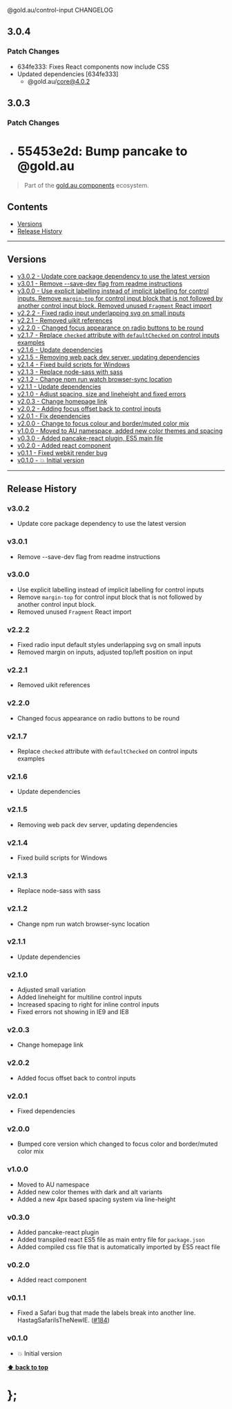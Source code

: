 @gold.au/control-input CHANGELOG

## 3.0.4

### Patch Changes

- 634fe333: Fixes React components now include CSS
- Updated dependencies [634fe333]
  - @gold.au/core@4.0.2

## 3.0.3

### Patch Changes

- # 55453e2d: Bump pancake to @gold.au

> Part of the [gold.au components](https://github.com/designsystemau/gold-design-system/) ecosystem.

## Contents

- [Versions](#install)
- [Release History](#release-history)

---

## Versions

- [v3.0.2 - Update core package dependency to use the latest version](#v302)
- [v3.0.1 - Remove --save-dev flag from readme instructions](#v301)
- [v3.0.0 - Use explicit labelling instead of implicit labelling for control inputs. Remove `margin-top` for control input block that is not followed by another control input block. Removed unused `Fragment` React import](#v300)
- [v2.2.2 - Fixed radio input underlapping svg on small inputs](#v222)
- [v2.2.1 - Removed uikit references](#v221)
- [v2.2.0 - Changed focus appearance on radio buttons to be round](#v220)
- [v2.1.7 - Replace `checked` attribute with `defaultChecked` on control inputs examples](#v217)
- [v2.1.6 - Update dependencies](#v216)
- [v2.1.5 - Removing web pack dev server, updating dependencies](#v215)
- [v2.1.4 - Fixed build scripts for Windows](#v214)
- [v2.1.3 - Replace node-sass with sass](#v213)
- [v2.1.2 - Change npm run watch browser-sync location](#v212)
- [v2.1.1 - Update dependencies](#v211)
- [v2.1.0 - Adjust spacing, size and lineheight and fixed errors](#v210)
- [v2.0.3 - Change homepage link](#v203)
- [v2.0.2 - Adding focus offset back to control inputs](#v202)
- [v2.0.1 - Fix dependencies](#v201)
- [v2.0.0 - Change to focus colour and border/muted color mix](#v200)
- [v1.0.0 - Moved to AU namespace, added new color themes and spacing](#v100)
- [v0.3.0 - Added pancake-react plugin, ES5 main file](#v030)
- [v0.2.0 - Added react component](#v020)
- [v0.1.1 - Fixed webkit render bug](#v011)
- [v0.1.0 - 💥 Initial version](#v010)

---

## Release History

### v3.0.2

- Update core package dependency to use the latest version

### v3.0.1

- Remove --save-dev flag from readme instructions

### v3.0.0

- Use explicit labelling instead of implicit labelling for control inputs
- Remove `margin-top` for control input block that is not followed by another control input block.
- Removed unused `Fragment` React import

### v2.2.2

- Fixed radio input default styles underlapping svg on small inputs
- Removed margin on inputs, adjusted top/left position on input

### v2.2.1

- Removed uikit references

### v2.2.0

- Changed focus appearance on radio buttons to be round

### v2.1.7

- Replace `checked` attribute with `defaultChecked` on control inputs examples

### v2.1.6

- Update dependencies

### v2.1.5

- Removing web pack dev server, updating dependencies

### v2.1.4

- Fixed build scripts for Windows

### v2.1.3

- Replace node-sass with sass

### v2.1.2

- Change npm run watch browser-sync location

### v2.1.1

- Update dependencies

### v2.1.0

- Adjusted small variation
- Added lineheight for multiline control inputs
- Increased spacing to right for inline control inputs
- Fixed errors not showing in IE9 and IE8

### v2.0.3

- Change homepage link

### v2.0.2

- Added focus offset back to control inputs

### v2.0.1

- Fixed dependencies

### v2.0.0

- Bumped core version which changed to focus color and border/muted color mix

### v1.0.0

- Moved to AU namespace
- Added new color themes with dark and alt variants
- Added a new 4px based spacing system via line-height

### v0.3.0

- Added pancake-react plugin
- Added transpiled react ES5 file as main entry file for `package.json`
- Added compiled css file that is automatically imported by ES5 react file

### v0.2.0

- Added react component

### v0.1.1

- Fixed a Safari bug that made the labels break into another line. HastagSafariIsTheNewIE. ([#184](https://github.com/designsystemau/gold-design-system/issues/184))

### v0.1.0

- 💥 Initial version

**[⬆ back to top](#contents)**

# };
